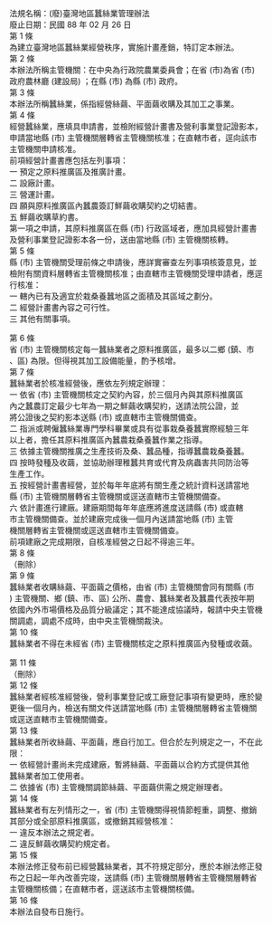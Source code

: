 法規名稱：(廢)臺灣地區蠶絲業管理辦法  
廢止日期：民國 88 年 02 月 26 日  
第 1 條  
為建立臺灣地區蠶絲業經營秩序，實施計畫產銷，特訂定本辦法。  
第 2 條  
本辦法所稱主管機關：在中央為行政院農業委員會；在省 (市)為省 (市)  
政府農林廳 (建設局) ；在縣 (市) 為縣 (市) 政府。  
第 3 條  
本辦法所稱蠶絲業，係指經營絲繭、平面繭收購及其加工之事業。  
第 4 條  
經營蠶絲業，應填具申請書，並檢附經營計畫書及營利事業登記證影本，  
申請當地縣 (市) 主管機關層轉省主管機關核准；在直轄市者，逕向該市  
主管機關申請核准。  
前項經營計畫書應包括左列事項：  
一 預定之原料推廣區及推廣計畫。  
二 設廠計畫。  
三 營運計畫。  
四 願與原料推廣區內蠶農簽訂鮮繭收購契約之切結書。  
五 鮮繭收購草約書。  
第一項之申請，其原料推廣區在縣 (市) 行政區域者，應加具經營計畫書  
及營利事業登記證影本各一份，送由當地縣 (市) 主管機關核轉。  
第 5 條  
縣 (市) 主管機關受理前條之申請後，應詳實審查左列事項核簽意見，並  
檢附有關資料層轉省主管機關核准；由直轄市主管機關受理申請者，應逕  
行核准：  
一 轄內已有及適宜於栽桑養蠶地區之面積及其區域之劃分。  
二 經營計畫書內容之可行性。  
三 其他有關事項。  


第 6 條  
省 (市) 主管機關核定每一蠶絲業者之原料推廣區，最多以二鄉 (鎮、市  
、區) 為限。但得視其加工設備能量，酌予核增。  
第 7 條  
蠶絲業者於核准經營後，應依左列規定辦理：  
一 依省 (市) 主管機關核定之契約內容，於三個月內與其原料推廣區  
內之蠶農訂定最少七年為一期之鮮繭收購契約，送請法院公證，並  
將公證後之契約影本送縣 (市) 或直轄市主管機關備查。  
二 指派或聘僱蠶絲業專門學科畢業或具有從事栽桑養蠶實際經驗三年  
以上者，擔任其原料推廣區內蠶農栽桑養蠶作業之指導。  
三 依據主管機關推廣之生產技術及桑、蠶品種，指導蠶農栽桑養蠶。  
四 按時發種及收繭，並協助辦理稚蠶共育或代育及病蟲害共同防治等  
生產工作。  
五 按經營計畫書經營，並於每年年底將有關生產之統計資料送請當地  
縣 (市) 主管機關層轉省主管機關或逕送直轄市主管機關備查。  
六 依計畫進行建廠。建廠期間每年年底應將進度送請縣 (市) 或直轄  
市主管機關備查。並於建廠完成後一個月內送請當地縣 (市) 主管  
機關層轉省主管機關或逕送直轄市主管機關備查。  
前項建廠之完成期限，自核准經營之日起不得逾三年。  
第 8 條  
（刪除）  
第 9 條  
蠶絲業者收購絲繭、平面繭之價格，由省 (市) 主管機關會同有關縣 (市  
) 主管機關、鄉 (鎮、市、區) 公所、農會、蠶絲業者及蠶農代表按年期  
依國內外市場價格及品質分級議定；其不能達成協議時，報請中央主管機  
關調處，調處不成時，由中央主管機關裁決。  
第 10 條  
蠶絲業者不得在未經省 (市) 主管機關核定之原料推廣區內發種或收繭。  


第 11 條  
（刪除）  
第 12 條  
蠶絲業者經核准經營後，營利事業登記或工廠登記事項有變更時，應於變  
更後一個月內，檢送有關文件送請當地縣 (市) 主管機關層轉省主管機關  
或逕送直轄市主管機關備查。  
第 13 條  
蠶絲業者所收絲繭、平面繭，應自行加工。但合於左列規定之一，不在此  
限：  
一 依經營計畫尚未完成建廠，暫將絲繭、平面繭以合約方式提供其他  
蠶絲業者加工使用者。  
二 依據省 (市) 主管機關調節絲繭、平面繭供需之規定辦理者。  
第 14 條  
蠶絲業者有左列情形之一，省 (市) 主管機關得視情節輕重，調整、撤銷  
其部分或全部原料推廣區，或撤銷其經營核准：  
一 違反本辦法之規定者。  
二 違反鮮繭收購契約規定者。  
第 15 條  
本辦法修正發布前已經營蠶絲業者，其不符規定部分，應於本辦法修正發  
布之日起一年內改善完竣，送請縣 (市) 主管機關層轉省主管機關層轉省  
主管機關核備；在直轄市者，逕送該市主管機關核備。  
第 16 條  
本辦法自發布日施行。  



